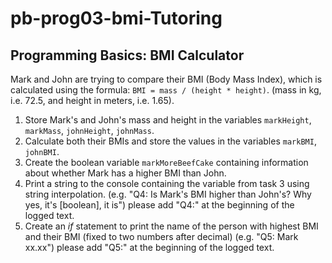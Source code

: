 # pb-prog03-bmi-Tutoring

## Programming Basics: BMI Calculator
Mark and John are trying to compare their BMI (Body Mass Index), which is calculated using the formula: `BMI = mass / (height * height)`. (mass in kg, i.e. 72.5, and height in meters, i.e. 1.65).

1. Store Mark's and John's mass and height in the variables `markHeight`, `markMass`, `johnHeight`, `johnMass`.
2. Calculate both their BMIs and store the values in the variables `markBMI`, `johnBMI`. 
3. Create the boolean variable `markMoreBeefCake` containing information about whether Mark has a higher BMI than John.
4. Print a string to the console containing the variable from task 3 using string interpolation. (e.g. "Q4: Is Mark's BMI higher than John's? Why yes, it's [boolean], it is") please add "Q4:" at the beginning of the logged text. 
5. Create an *if* statement to print the name of the person with highest BMI and their BMI (fixed to two numbers after decimal) (e.g. "Q5: Mark xx.xx") please add "Q5:" at the beginning of the logged text.